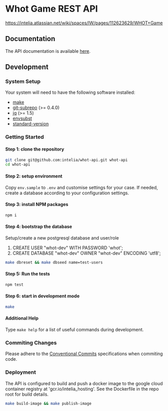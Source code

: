 # Whot Game REST API 

https://intelia.atlassian.net/wiki/spaces/IW/pages/112623629/WHOT+Game


## Documentation

The API documentation is available [here](http://localhost:3000/apidocs).

## Development

### System Setup

Your system will need to have the following software installed:

  * [make](https://www.gnu.org/software/make/)
  * [git-subrepo](https://github.com/ingydotnet/git-subrepo) (>= 0.4.0)
  * [jq](https://stedolan.github.io/jq/) (>= 1.5)
  * [envsubst](https://www.gnu.org/software/gettext/manual/html_node/envsubst-Invocation.html)
  * [standard-version](https://github.com/conventional-changelog/standard-version)

### Getting Started

#### Step 1: clone the repository

```bash
git clone git@github.com:intelia/whot-api.git whot-api
cd whot-api
```

#### Step 2: setup environment

Copy `env.sample` to `.env` and customise settings for your case. If needed, create a database according to your configuration settings.

#### Step 3: install NPM packages

```bash
npm i
```

#### Step 4: bootstrap the database

Setup/create a new postgresql database and user/role
  1. CREATE USER "whot-dev" WITH PASSWORD 'whot';
  1. CREATE DATABASE "whot-dev" OWNER "whot-dev" ENCODING 'utf8';

```bash
make dbreset && make dbseed name=test-users
```

#### Step 5: Run the tests

```bash
npm test
```

#### Step 6: start in development mode

```bash
make
```

#### Additional Help

Type `make help` for a list of useful commands during development.

### Commiting Changes

Please adhere to the [Conventional Commits](https://www.conventionalcommits.org) specifications when commiting code.

### Deployment

The API is configured to build and push a docker image to the google cloud container registry at 'gcr.io/intelia_hosting'. See the Dockerfile in the repo root for build details.

```bash
make build-image && make publish-image
```
